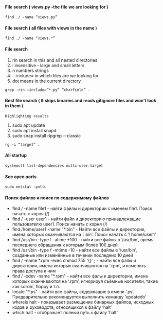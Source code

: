 #### File search ( views.py -the file we are looking for )
~~~~~~~~~~~~~~~~~~~~~~~~~~~~~~
find ./ -name “views.py”
~~~~~~~~~~~~~~~~~~~~~~~~~~~~~~

#### File search ( all files with views in the name )
~~~~~~~~~~~~~~~~~~~~~~~~~~~~~~
find ./ -name “views.*”
~~~~~~~~~~~~~~~~~~~~~~~~~~~~~~

#### File search
 1. rin search in this and all nested directories
 1. i insensitive - large and small letters
 1. n numbers strings
 1. --include= in which files are we looking for
 1. dot means in the current directory
~~~~~~~~~~~~~~~~~~~~~~~~~~~~~~
grep -rin –include=”*.py” “charfield” .
~~~~~~~~~~~~~~~~~~~~~~~~~~~~~~

#### Best file search ( It skips binaries and reads gitignore files and won't look in them )
`Highlighting results`
1. sudo apt update
1. sudo apt install snapd
1.  sudo snap install ripgrep --classic
~~~~~~~~~~~~~~~~~~~~~~~~~~~~~~
rg -i “target” .
~~~~~~~~~~~~~~~~~~~~~~~~~~~~~~

#### All startup
~~~~~~~~~~~~~~~~~~~~~~~~~~~~~~
systemctl list-dependencies multi-user.target
~~~~~~~~~~~~~~~~~~~~~~~~~~~~~~

#### See open ports
~~~~~~~~~~~~~~~~~~~~~~~~~~~~~~
sudo netstat -pnltu
~~~~~~~~~~~~~~~~~~~~~~~~~~~~~~

#### Поиск файлов и поиск по содержимому файлов
- find / -name file1 - найти файлы и директории с именем file1. Поиск начать с корня (/)
- find / -user user1 - найти файл и директорию принадлежащие пользователю user1. Поиск начать с корня (/)
- find /home/user1 -name "*.bin" - Найти все файлы и директории, имена которых оканчиваются на ‘. bin’. Поиск начать с ‘/ home/user1’
- find /usr/bin -type f -atime +100 - найти все файлы в ‘/usr/bin’, время последнего обращения к которым более 100 дней
- find /usr/bin -type f -mtime -10 - найти все файлы в ‘/usr/bin’, созданные или изменённые в течении последних 10 дней
- find / -name *.rpm -exec chmod 755 '{}' \; - найти все фалы и директории, имена которых оканчиваются на ‘.rpm’, и изменить права доступа к ним
- find / -xdev -name "*.rpm" - найти все фалы и директории, имена которых оканчиваются на ‘.rpm’, игнорируя съёмные носители, такие как
cdrom,
floppy и т.п.
- locate "*.ps" - найти все файлы, содержащие в имени ‘.ps’. Предварительно рекомендуется выполнить команду ‘updatedb’
- whereis halt -	показывает размещение бинарных файлов, исходных кодов и руководств, относящихся к файлу ‘halt’
- which halt - отображает полный путь к файлу ‘halt’
